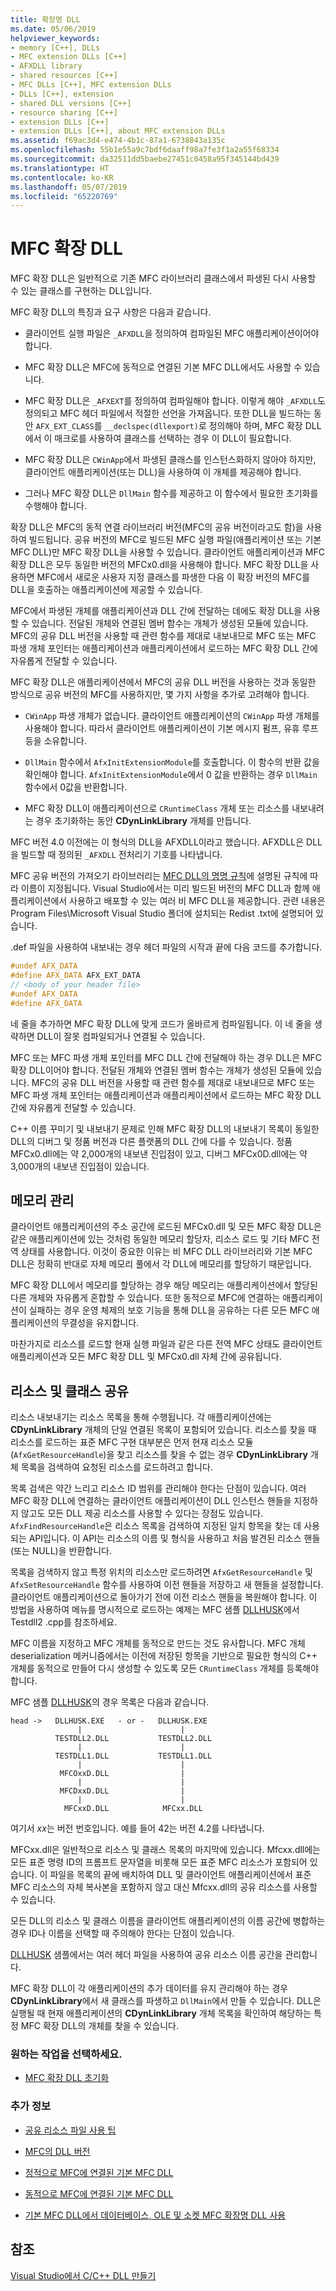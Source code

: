 ```yaml
---
title: 확장명 DLL
ms.date: 05/06/2019
helpviewer_keywords:
- memory [C++], DLLs
- MFC extension DLLs [C++]
- AFXDLL library
- shared resources [C++]
- MFC DLLs [C++], MFC extension DLLs
- DLLs [C++], extension
- shared DLL versions [C++]
- resource sharing [C++]
- extension DLLs [C++]
- extension DLLs [C++], about MFC extension DLLs
ms.assetid: f69ac3d4-e474-4b1c-87a1-6738843a135c
ms.openlocfilehash: 55b1e55a9c7bdf6daaff98a7fe3f1a2a55f68334
ms.sourcegitcommit: da32511dd5baebe27451c0458a95f345144bd439
ms.translationtype: HT
ms.contentlocale: ko-KR
ms.lasthandoff: 05/07/2019
ms.locfileid: "65220769"
---
```

# <a name="mfc-extension-dlls"></a>MFC 확장 DLL

MFC 확장 DLL은 일반적으로 기존 MFC 라이브러리 클래스에서 파생된 다시 사용할 수 있는 클래스를 구현하는 DLL입니다.

MFC 확장 DLL의 특징과 요구 사항은 다음과 같습니다.

- 클라이언트 실행 파일은 `_AFXDLL`을 정의하여 컴파일된 MFC 애플리케이션이어야 합니다.

- MFC 확장 DLL은 MFC에 동적으로 연결된 기본 MFC DLL에서도 사용할 수 있습니다.

- MFC 확장 DLL은 `_AFXEXT`를 정의하여 컴파일해야 합니다. 이렇게 해야 `_AFXDLL`도 정의되고 MFC 헤더 파일에서 적절한 선언을 가져옵니다. 또한 DLL을 빌드하는 동안 `AFX_EXT_CLASS`를 `__declspec(dllexport)`로 정의해야 하며, MFC 확장 DLL에서 이 매크로를 사용하여 클래스를 선택하는 경우 이 DLL이 필요합니다.

- MFC 확장 DLL은 `CWinApp`에서 파생된 클래스를 인스턴스화하지 않아야 하지만, 클라이언트 애플리케이션(또는 DLL)을 사용하여 이 개체를 제공해야 합니다.

- 그러나 MFC 확장 DLL은 `DllMain` 함수를 제공하고 이 함수에서 필요한 초기화를 수행해야 합니다.

확장 DLL은 MFC의 동적 연결 라이브러리 버전(MFC의 공유 버전이라고도 함)을 사용하여 빌드됩니다. 공유 버전의 MFC로 빌드된 MFC 실행 파일(애플리케이션 또는 기본 MFC DLL)만 MFC 확장 DLL을 사용할 수 있습니다. 클라이언트 애플리케이션과 MFC 확장 DLL은 모두 동일한 버전의 MFCx0.dll을 사용해야 합니다. MFC 확장 DLL을 사용하면 MFC에서 새로운 사용자 지정 클래스를 파생한 다음 이 확장 버전의 MFC를 DLL을 호출하는 애플리케이션에 제공할 수 있습니다.

MFC에서 파생된 개체를 애플리케이션과 DLL 간에 전달하는 데에도 확장 DLL을 사용할 수 있습니다. 전달된 개체와 연결된 멤버 함수는 개체가 생성된 모듈에 있습니다. MFC의 공유 DLL 버전을 사용할 때 관련 함수를 제대로 내보내므로 MFC 또는 MFC 파생 개체 포인터는 애플리케이션과 애플리케이션에서 로드하는 MFC 확장 DLL 간에 자유롭게 전달할 수 있습니다.

MFC 확장 DLL은 애플리케이션에서 MFC의 공유 DLL 버전을 사용하는 것과 동일한 방식으로 공유 버전의 MFC를 사용하지만, 몇 가지 사항을 추가로 고려해야 합니다.

- `CWinApp` 파생 개체가 없습니다. 클라이언트 애플리케이션의 `CWinApp` 파생 개체를 사용해야 합니다. 따라서 클라이언트 애플리케이션이 기본 메시지 펌프, 유휴 루프 등을 소유합니다.

- `DllMain` 함수에서 `AfxInitExtensionModule`를 호출합니다. 이 함수의 반환 값을 확인해야 합니다. `AfxInitExtensionModule`에서 0 값을 반환하는 경우 `DllMain` 함수에서 0값을 반환합니다.

- MFC 확장 DLL이 애플리케이션으로 `CRuntimeClass` 개체 또는 리소스를 내보내려는 경우 초기화하는 동안 **CDynLinkLibrary** 개체를 만듭니다.

MFC 버전 4.0 이전에는 이 형식의 DLL을 AFXDLL이라고 했습니다. AFXDLL은 DLL을 빌드할 때 정의된 `_AFXDLL` 전처리기 기호를 나타냅니다.

MFC 공유 버전의 가져오기 라이브러리는 [MFC DLL의 명명 규칙](../mfc/mfc-library-versions.md#mfc-static-library-naming-conventions)에 설명된 규칙에 따라 이름이 지정됩니다. Visual Studio에서는 미리 빌드된 버전의 MFC DLL과 함께 애플리케이션에서 사용하고 배포할 수 있는 여러 비 MFC DLL을 제공합니다. 관련 내용은 Program Files\Microsoft Visual Studio 폴더에 설치되는 Redist .txt에 설명되어 있습니다.

.def 파일을 사용하여 내보내는 경우 헤더 파일의 시작과 끝에 다음 코드를 추가합니다.

```cpp
#undef AFX_DATA
#define AFX_DATA AFX_EXT_DATA
// <body of your header file>
#undef AFX_DATA
#define AFX_DATA
```

네 줄을 추가하면 MFC 확장 DLL에 맞게 코드가 올바르게 컴파일됩니다. 이 네 줄을 생략하면 DLL이 잘못 컴파일되거나 연결될 수 있습니다.

MFC 또는 MFC 파생 개체 포인터를 MFC DLL 간에 전달해야 하는 경우 DLL은 MFC 확장 DLL이어야 합니다. 전달된 개체와 연결된 멤버 함수는 개체가 생성된 모듈에 있습니다. MFC의 공유 DLL 버전을 사용할 때 관련 함수를 제대로 내보내므로 MFC 또는 MFC 파생 개체 포인터는 애플리케이션과 애플리케이션에서 로드하는 MFC 확장 DLL 간에 자유롭게 전달할 수 있습니다.

C++ 이름 꾸미기 및 내보내기 문제로 인해 MFC 확장 DLL의 내보내기 목록이 동일한 DLL의 디버그 및 정품 버전과 다른 플랫폼의 DLL 간에 다를 수 있습니다. 정품 MFCx0.dll에는 약 2,000개의 내보낸 진입점이 있고, 디버그 MFCx0D.dll에는 약 3,000개의 내보낸 진입점이 있습니다.

## <a name="memory-management"></a>메모리 관리

클라이언트 애플리케이션의 주소 공간에 로드된 MFCx0.dll 및 모든 MFC 확장 DLL은 같은 애플리케이션에 있는 것처럼 동일한 메모리 할당자, 리소스 로드 및 기타 MFC 전역 상태를 사용합니다. 이것이 중요한 이유는 비 MFC DLL 라이브러리와 기본 MFC DLL은 정확히 반대로 자체 메모리 풀에서 각 DLL에 메모리를 할당하기 때문입니다.

MFC 확장 DLL에서 메모리를 할당하는 경우 해당 메모리는 애플리케이션에서 할당된 다른 개체와 자유롭게 혼합할 수 있습니다. 또한 동적으로 MFC에 연결하는 애플리케이션이 실패하는 경우 운영 체제의 보호 기능을 통해 DLL을 공유하는 다른 모든 MFC 애플리케이션의 무결성을 유지합니다.

마찬가지로 리소스를 로드할 현재 실행 파일과 같은 다른 전역 MFC 상태도 클라이언트 애플리케이션과 모든 MFC 확장 DLL 및 MFCx0.dll 자체 간에 공유됩니다.

## <a name="sharing-resources-and-classes"></a>리소스 및 클래스 공유

리소스 내보내기는 리소스 목록을 통해 수행됩니다. 각 애플리케이션에는 **CDynLinkLibrary** 개체의 단일 연결된 목록이 포함되어 있습니다. 리소스를 찾을 때 리소스를 로드하는 표준 MFC 구현 대부분은 먼저 현재 리소스 모듈(`AfxGetResourceHandle`)을 찾고 리소스를 찾을 수 없는 경우 **CDynLinkLibrary** 개체 목록을 검색하여 요청된 리소스를 로드하려고 합니다.

목록 검색은 약간 느리고 리소스 ID 범위를 관리해야 한다는 단점이 있습니다. 여러 MFC 확장 DLL에 연결하는 클라이언트 애플리케이션이 DLL 인스턴스 핸들을 지정하지 않고도 모든 DLL 제공 리소스를 사용할 수 있다는 장점도 있습니다. `AfxFindResourceHandle`은 리소스 목록을 검색하여 지정된 일치 항목을 찾는 데 사용되는 API입니다. 이 API는 리소스의 이름 및 형식을 사용하고 처음 발견된 리소스 핸들(또는 NULL)을 반환합니다.

목록을 검색하지 않고 특정 위치의 리소스만 로드하려면 `AfxGetResourceHandle` 및 `AfxSetResourceHandle` 함수를 사용하여 이전 핸들을 저장하고 새 핸들을 설정합니다. 클라이언트 애플리케이션으로 돌아가기 전에 이전 리소스 핸들을 복원해야 합니다. 이 방법을 사용하여 메뉴를 명시적으로 로드하는 예제는 MFC 샘플 [DLLHUSK](https://github.com/Microsoft/VCSamples/tree/master/VC2010Samples/MFC/advanced/dllhusk)에서 Testdll2 .cpp를 참조하세요.

MFC 이름을 지정하고 MFC 개체를 동적으로 만드는 것도 유사합니다. MFC 개체 deserialization 메커니즘에서는 이전에 저장된 항목을 기반으로 필요한 형식의 C++ 개체를 동적으로 만들어 다시 생성할 수 있도록 모든 `CRuntimeClass` 개체를 등록해야 합니다.

MFC 샘플 [DLLHUSK](https://github.com/Microsoft/VCSamples/tree/master/VC2010Samples/MFC/advanced/dllhusk)의 경우 목록은 다음과 같습니다.

```
head ->   DLLHUSK.EXE   - or -   DLLHUSK.EXE
               |                      |
          TESTDLL2.DLL           TESTDLL2.DLL
               |                      |
          TESTDLL1.DLL           TESTDLL1.DLL
               |                      |
           MFCOxxD.DLL                |
               |                      |
           MFCDxxD.DLL                |
               |                      |
            MFCxxD.DLL            MFCxx.DLL
```

여기서 *xx*는 버전 번호입니다. 예를 들어 42는 버전 4.2를 나타냅니다.

MFCxx.dll은 일반적으로 리소스 및 클래스 목록의 마지막에 있습니다. Mfcxx.dll에는 모든 표준 명령 ID의 프롬프트 문자열을 비롯해 모든 표준 MFC 리소스가 포함되어 있습니다. 이 파일을 목록의 끝에 배치하여 DLL 및 클라이언트 애플리케이션에서 표준 MFC 리소스의 자체 복사본을 포함하지 않고 대신 Mfcxx.dll의 공유 리소스를 사용할 수 있습니다.

모든 DLL의 리소스 및 클래스 이름을 클라이언트 애플리케이션의 이름 공간에 병합하는 경우 ID나 이름을 선택할 때 주의해야 한다는 단점이 있습니다.

[DLLHUSK](https://github.com/Microsoft/VCSamples/tree/master/VC2010Samples/MFC/advanced/dllhusk) 샘플에서는 여러 헤더 파일을 사용하여 공유 리소스 이름 공간을 관리합니다.

MFC 확장 DLL이 각 애플리케이션의 추가 데이터를 유지 관리해야 하는 경우 **CDynLinkLibrary**에서 새 클래스를 파생하고 `DllMain`에서 만들 수 있습니다. DLL은 실행될 때 현재 애플리케이션의 **CDynLinkLibrary** 개체 목록을 확인하여 해당하는 특정 MFC 확장 DLL의 개체를 찾을 수 있습니다.

### <a name="what-do-you-want-to-do"></a>원하는 작업을 선택하세요.

- [MFC 확장 DLL 초기화](run-time-library-behavior.md#initializing-extension-dlls)

### <a name="what-do-you-want-to-know-more-about"></a>추가 정보

- [공유 리소스 파일 사용 팁](../mfc/tn035-using-multiple-resource-files-and-header-files-with-visual-cpp.md)

- [MFC의 DLL 버전](../mfc/tn033-dll-version-of-mfc.md)

- [정적으로 MFC에 연결된 기본 MFC DLL](regular-dlls-statically-linked-to-mfc.md)

- [동적으로 MFC에 연결된 기본 MFC DLL](regular-dlls-dynamically-linked-to-mfc.md)

- [기본 MFC DLL에서 데이터베이스, OLE 및 소켓 MFC 확장명 DLL 사용](using-database-ole-and-sockets-extension-dlls-in-regular-dlls.md)

## <a name="see-also"></a>참조

[Visual Studio에서 C/C++ DLL 만들기](dlls-in-visual-cpp.md)
